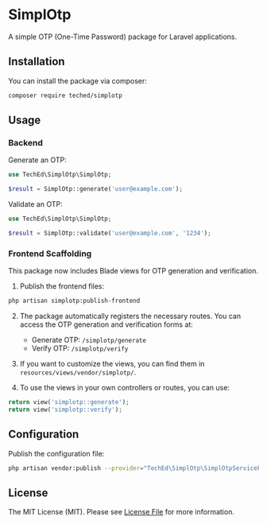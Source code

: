 # SimplOtp

A simple OTP (One-Time Password) package for Laravel applications.

## Installation

You can install the package via composer:

```bash
composer require teched/simplotp
```

## Usage

### Backend

Generate an OTP:

```php
use TechEd\SimplOtp\SimplOtp;

$result = SimplOtp::generate('user@example.com');
```

Validate an OTP:

```php
use TechEd\SimplOtp\SimplOtp;

$result = SimplOtp::validate('user@example.com', '1234');
```

### Frontend Scaffolding

This package now includes Blade views for OTP generation and verification.

1. Publish the frontend files:

```bash
php artisan simplotp:publish-frontend
```

2. The package automatically registers the necessary routes. You can access the OTP generation and verification forms at:

   - Generate OTP: `/simplotp/generate`
   - Verify OTP: `/simplotp/verify`

3. If you want to customize the views, you can find them in `resources/views/vendor/simplotp/`.

4. To use the views in your own controllers or routes, you can use:

```php
return view('simplotp::generate');
return view('simplotp::verify');
```

## Configuration

Publish the configuration file:

```bash
php artisan vendor:publish --provider="TechEd\SimplOtp\SimplOtpServiceProvider" --tag="config"
```

## License

The MIT License (MIT). Please see [License File](LICENSE.md) for more information.